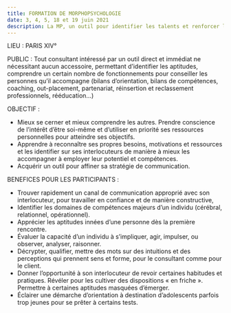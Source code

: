 ```yaml
---
title: FORMATION DE MORPHOPSYCHOLOGIE
date: 3, 4, 5, 18 et 19 juin 2021
description: La MP, un outil pour identifier les talents et renforcer les aptitudes
---
```

LIEU : PARIS XIV°

PUBLIC :
Tout consultant intéressé par un outil direct et immédiat ne nécessitant aucun accessoire, permettant d’identifier les aptitudes, comprendre un certain nombre de fonctionnements pour conseiller les personnes qu’il accompagne (bilans d’orientation, bilans de compétences, coaching, out-placement, partenariat, réinsertion et reclassement professionnels, rééducation…)

OBJECTIF :

* Mieux se cerner et mieux comprendre les autres. Prendre conscience de l’intérêt d’être soi-même et d’utiliser en priorité ses ressources personnelles pour atteindre ses objectifs.
* Apprendre à reconnaître ses propres besoins, motivations et ressources et les identifier sur ses interlocuteurs de manière à mieux les accompagner à employer leur potentiel et compétences.
* Acquérir un outil pour affiner sa stratégie de communication.


BENEFICES POUR LES PARTICIPANTS :

* Trouver rapidement un canal de communication approprié avec son interlocuteur, pour travailler en confiance et de manière constructive,
* Identifier les domaines de compétences majeurs d’un individu (cérébral, relationnel, opérationnel).
* Apprécier les aptitudes innées d’une personne dès la première rencontre.
* Évaluer la capacité d’un individu à s’impliquer, agir, impulser, ou observer, analyser, raisonner.
* Décrypter, qualifier, mettre des mots sur des intuitions et des perceptions qui prennent sens et forme, pour le
  consultant comme pour le client.
* Donner l’opportunité à son interlocuteur de revoir certaines habitudes et pratiques. Révéler pour les cultiver des dispositions « en friche ». Permettre à certaines aptitudes masquées d’émerger.
* Éclairer une démarche d’orientation à destination d’adolescents parfois trop jeunes pour se prêter à certains tests.